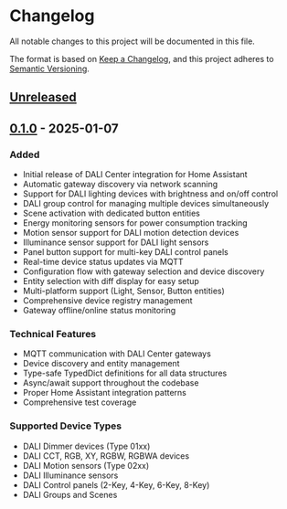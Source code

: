 # Changelog

All notable changes to this project will be documented in this file.

The format is based on [Keep a Changelog](https://keepachangelog.com/en/1.0.0/),
and this project adheres to [Semantic Versioning](https://semver.org/spec/v2.0.0.html).

## [Unreleased]

## [0.1.0] - 2025-01-07

### Added

- Initial release of DALI Center integration for Home Assistant
- Automatic gateway discovery via network scanning
- Support for DALI lighting devices with brightness and on/off control
- DALI group control for managing multiple devices simultaneously
- Scene activation with dedicated button entities
- Energy monitoring sensors for power consumption tracking
- Motion sensor support for DALI motion detection devices
- Illuminance sensor support for DALI light sensors
- Panel button support for multi-key DALI control panels
- Real-time device status updates via MQTT
- Configuration flow with gateway selection and device discovery
- Entity selection with diff display for easy setup
- Multi-platform support (Light, Sensor, Button entities)
- Comprehensive device registry management
- Gateway offline/online status monitoring

### Technical Features

- MQTT communication with DALI Center gateways
- Device discovery and entity management
- Type-safe TypedDict definitions for all data structures
- Async/await support throughout the codebase
- Proper Home Assistant integration patterns
- Comprehensive test coverage

### Supported Device Types

- DALI Dimmer devices (Type 01xx)
- DALI CCT, RGB, XY, RGBW, RGBWA devices
- DALI Motion sensors (Type 02xx)
- DALI Illuminance sensors
- DALI Control panels (2-Key, 4-Key, 6-Key, 8-Key)
- DALI Groups and Scenes

[Unreleased]: https://github.com/maginawin/ha-dali-center/compare/v0.1.0...HEAD
[0.1.0]: https://github.com/maginawin/ha-dali-center/releases/tag/v0.1.0
